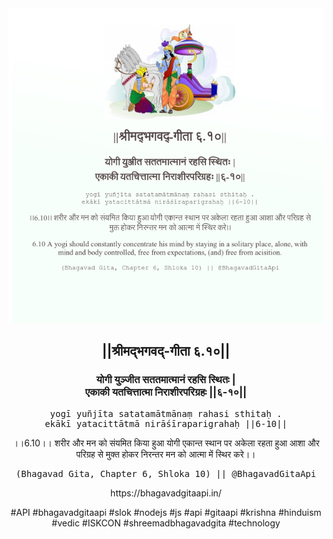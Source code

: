 <img src="../../asset/BG_6_10.png"/>
<center><h2>||श्रीमद्‍भगवद्‍-गीता ६.१०||</h2>
<h3>योगी युञ्जीत सततमात्मानं रहसि स्थितः |<br/>एकाकी यतचित्तात्मा निराशीरपरिग्रहः ||६-१०||</h3>
<pre>yogī yuñjīta satatamātmānaṃ rahasi sthitaḥ .<br/>ekākī yatacittātmā nirāśīraparigrahaḥ ||6-10||</pre>
<p>।।6.10।। शरीर और मन को संयमित किया हुआ योगी एकान्त स्थान पर अकेला रहता हुआ आशा और परिग्रह से मुक्त होकर निरन्तर मन को आत्मा में स्थिर करे।।</p>
<pre>(Bhagavad Gita, Chapter 6, Shloka 10) || @BhagavadGitaApi</pre><p>https://bhagavadgitaapi.in/</p><p>#API #bhagavadgitaapi #slok #nodejs #js #api #gitaapi #krishna #hinduism #vedic #ISKCON #shreemadbhagavadgita #technology</p></center>